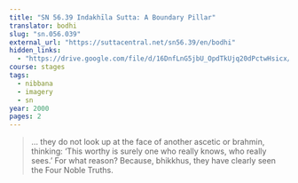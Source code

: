 ```yaml
---
title: "SN 56.39 Indakhīla Sutta: A Boundary Pillar"
translator: bodhi
slug: "sn.056.039"
external_url: "https://suttacentral.net/sn56.39/en/bodhi"
hidden_links:
  - "https://drive.google.com/file/d/16DnfLnG5jbU_OpdTkUjq20dPctwHsicx/view?usp=drivesdk"
course: stages
tags:
  - nibbana
  - imagery
  - sn
year: 2000
pages: 2
---
```


> … they do not look up at the face of another ascetic or brahmin, thinking: ‘This worthy is surely one who really knows, who really sees.’ For what reason? Because, bhikkhus, they have clearly seen the Four Noble Truths.
